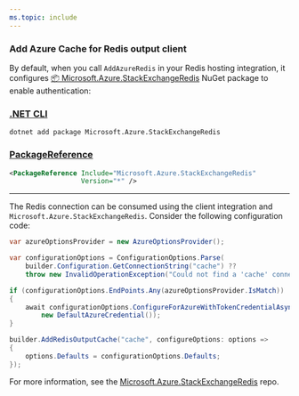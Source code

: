 ```yaml
---
ms.topic: include
---
```


### Add Azure Cache for Redis output client

By default, when you call `AddAzureRedis` in your Redis hosting integration, it configures [📦 Microsoft.Azure.StackExchangeRedis](https://www.nuget.org/packages/Microsoft.Azure.StackExchangeRedis) NuGet package to enable authentication:

### [.NET CLI](#tab/dotnet-cli)

```dotnetcli
dotnet add package Microsoft.Azure.StackExchangeRedis
```

### [PackageReference](#tab/package-reference)

```xml
<PackageReference Include="Microsoft.Azure.StackExchangeRedis"
                  Version="*" />
```

---

The Redis connection can be consumed using the client integration and `Microsoft.Azure.StackExchangeRedis`. Consider the following configuration code:

```csharp
var azureOptionsProvider = new AzureOptionsProvider();

var configurationOptions = ConfigurationOptions.Parse(
    builder.Configuration.GetConnectionString("cache") ?? 
    throw new InvalidOperationException("Could not find a 'cache' connection string."));

if (configurationOptions.EndPoints.Any(azureOptionsProvider.IsMatch))
{
    await configurationOptions.ConfigureForAzureWithTokenCredentialAsync(
        new DefaultAzureCredential());
}

builder.AddRedisOutputCache("cache", configureOptions: options =>
{
    options.Defaults = configurationOptions.Defaults;
});
```

For more information, see the [Microsoft.Azure.StackExchangeRedis](https://github.com/Azure/Microsoft.Azure.StackExchangeRedis) repo.

